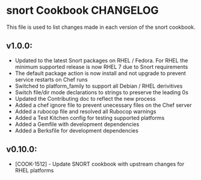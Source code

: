 snort Cookbook CHANGELOG
========================
This file is used to list changes made in each version of the snort cookbook.

## v1.0.0:
* Updated to the latest Snort packages on RHEL / Fedora.  For RHEL the minimum supported release is now RHEL 7 due to Snort requirements
* The default package action is now install and not upgrade to prevent service restarts on Chef runs
* Switched to platform_family to support all Debian / RHEL derivitives
* Switch file/dir mode declarations to strings to preserve the leading 0s
* Updated the Contributing doc to reflect the new process
* Added a chef ignore file to prevent unecessary files on the Chef server
* Added a rubocop file and resolved all Rubocop warnings
* Added a Test Kitchen config for testing supported platforms
* Added a Gemfile with development dependencies
* Added a Berksfile for development dependencies

## v0.10.0:

* [COOK-1512] - Update SNORT cookbook with upstream changes for RHEL
  platforms
